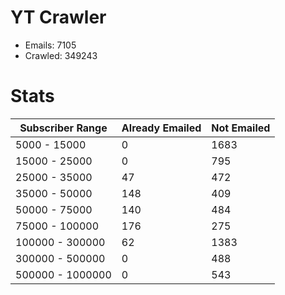 # YT Crawler
- Emails: 7105
- Crawled: 349243

# Stats
| Subscriber Range  | Already Emailed | Not Emailed |
|-------|-------|-------|
| 5000 - 15000 | 0 | 1683 |
| 15000 - 25000 | 0 | 795 |
| 25000 - 35000 | 47 | 472 |
| 35000 - 50000 | 148 | 409 |
| 50000 - 75000 | 140 | 484 |
| 75000 - 100000 | 176 | 275 |
| 100000 - 300000 | 62 | 1383 |
| 300000 - 500000 | 0 | 488 |
| 500000 - 1000000 | 0 | 543 |
